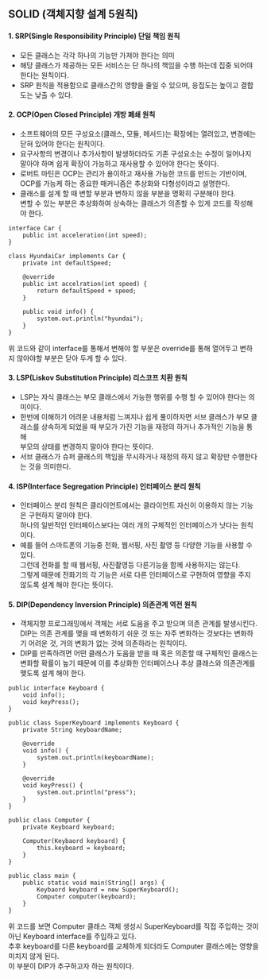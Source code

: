 ## SOLID (객체지향 설계 5원칙)

#### 1. SRP(Single Responsibility Principle) 단일 책임 원칙
- 모든 클래스는 각각 하나의 기능만 가져야 한다는 의미  
- 해당 클래스가 제공하는 모든 서비스는 단 하나의 책임을 수행 하는데 집중 되어야 한다는 원칙이다.  
- SRP 원칙을 적용함으로 클래스간의 영향을 줄일 수 있으며, 응집도는 높이고 결합도는 낮출 수 있다.
#### 2. OCP(Open Closed Principle) 개방 폐쇄 원칙
- 소프트웨어의 모든 구성요소(클래스, 모듈, 메서드)는 확장에는 열려있고, 변경에는 닫혀 있어야 한다는 원칙이다.
- 요구사항의 변경이나 추가사항이 발생하더라도 기존 구성요소는 수정이 일어나지 말아야 하며 쉽게 확장이 가능하고 재사용할 수 있어야 한다는 뜻이다.
- 로버트 마틴은 OCP는 관리가 용이하고 재사용 가능한 코드를 만드는 기반이며, OCP를 가능케 하는 중요한 매커니즘은 추상화와 다형성이라고 설명한다.
- 클래스를 설계 할 때 변할 부분과 변하지 않을 부분을 명확히 구분해야 한다.  
변할 수 있는 부분은 추상화하여 상속하는 클래스가 의존할 수 있게 코드를 작성해야 한다.
```
interface Car {
    public int acceleration(int speed);
}

class HyundaiCar implements Car {
    private int defaultSpeed;
    
    @override
    public int accelration(int speed) {
        return defaultSpeed + speed;
    }
    
    public void info() {
        system.out.println("hyundai");
    }
}
```

위 코드와 같이 interface를 통해서 변해야 할 부분은 override를 통해 열어두고 변하지 않아야할 부분은 닫아 두게 할 수 있다.
#### 3. LSP(Liskov Substitution Principle) 리스코프 치환 원칙
- LSP는 자식 클래스는 부모 클래스에서 가능한 행위를 수행 할 수 있어야 한다는 의미이다.
- 한번에 이해하기 어려운 내용처럼 느껴지나 쉽게 풀이하자면 서브 클래스가 부모 클래스를 상속하게 되었을 때 부모가 가진 기능을 재정의 하거나 추가적인 기능을 통해  
부모의 상태를 변경하지 말아야 한다는 뜻이다.
- 서브 클래스가 슈퍼 클래스의 책임을 무시하거나 재정의 하지 않고 확장만 수행한다는 것을 의미한다.
#### 4. ISP(Interface Segregation Principle) 인터페이스 분리 원칙
- 인터페이스 분리 원칙은 클라이언트에서는 클라이언트 자신이 이용하지 않는 기능은 구현하지 말아야 한다.  
하나의 일반적인 인터페이스보다는 여러 개의 구체적인 인터페이스가 낫다는 원칙이다.
- 예를 들어 스마트폰의 기능중 전화, 웹서핑, 사진 촬영 등 다양한 기능을 사용할 수 있다.  
그런데 전화를 할 때 웹서핑, 사진촬영등 다른기능을 함께 사용하지는 않는다.  
그렇게 때문에 전화기의 각 기능은 서로 다른 인터페이스로 구현하여 영향을 주지 않도록 설계 해야 한다는 뜻이다.
#### 5. DIP(Dependency Inversion Principle) 의존관계 역전 원칙
- 객체지향 프로그래밍에서 객체는 서로 도움을 주고 받으며 의존 관계를 발생시킨다.  
  DIP는 의존 관계를 맺을 때 변화하기 쉬운 것 또는 자주 변화하는 것보다는 변화하기 어려운 것, 거의 변화가 없는 것에 의존하라는 원칙이다.
- DIP를 만족하려면 어떤 클래스가 도움을 받을 때 혹은 의존할 때 구체적인 클래스는 변화할 확률이 높기 때문에 이를 추상화한 인터페이스나 추상 클래스와 의존관계를 맺도록 설계 해야 한다.
```
public interface Keyboard {
    void info();
    void keyPress();
}

public class SuperKeyboard implements Keyboard {
    private String keyboardName;
    
    @override
    void info() {
        system.out.println(keyboardName);
    }
    
    @override
    void keyPress() {
        system.out.println("press");
    }
}

public class Computer {
    private Keyboard keyboard;
    
    Computer(Keybaord keyboard) {
        this.keyboard = keyboard;
    }
}

public class main {
    public static void main(String[] args) {
        Keybaord keyboard = new SuperKeyboard();
        Computer computer(keyboard);
    }
}
```

위 코드를 보면 Computer 클래스 객체 생성시 SuperKeyboard를 직접 주입하는 것이 아닌 Keyboard interface를 주입하고 있다.  
추후 keyboard를 다른 keyboard를 교체하게 되더라도 Computer 클래스에는 영향을 미치지 않게 된다.  
이 부분이 DIP가 추구하고자 하는 원칙이다.  
